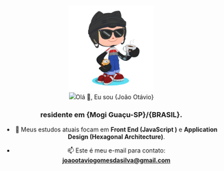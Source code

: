 <div align=center>
    <img src="https://raw.githubusercontent.com/AhmedFathyDev/AhmedFathyDev/main/GitHub.png" alt="GitHub Octocat Drinking a Cup of Coffee" height="200">
</div>
<div align=center>
    <img src="https://readme-typing-svg.herokuapp.com?color=%236FDA44&size=32&center=true&vCenter=true&width=600&height=

<h1 align="center">Olá 👋, Eu sou {João Otávio}</h1>
<h3 align="center">residente em {Mogi Guaçu-SP}/{BRASIL}.</h3>





- 🌱 Meus estudos atuais focam em **Front End (JavaScript )** e **Application Design (Hexagonal Architecture)**.

- 📫 Este é meu e-mail para contato: **joaootaviogomesdasilva@gmail.com**
 
